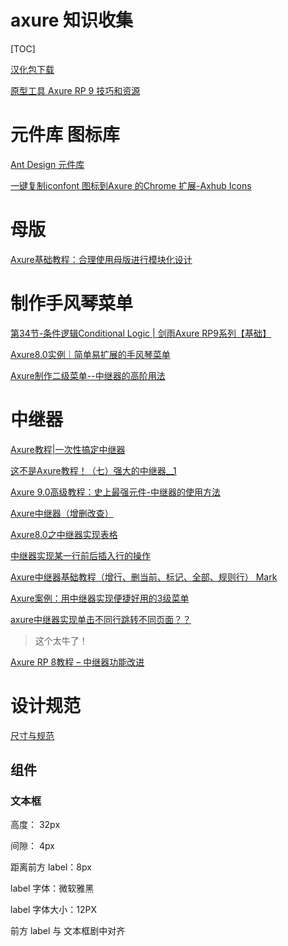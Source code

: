 # axure 知识收集

[TOC]

[汉化包下载](http://www.chanpinban.com/downloads/)

[原型工具 Axure RP 9 技巧和资源](https://www.jianshu.com/p/2c19a602be25)

# 元件库 图标库

[Ant Design 元件库](https://links.jianshu.com/go?to=https%3A%2F%2Flibrary.ant.design)

[一键复制iconfont 图标到Axure 的Chrome 扩展-Axhub Icons](https://www.axure.com.cn/product/axhub-icons/)

# 母版

[Axure基础教程：合理使用母版进行模块化设计](http://www.woshipm.com/rp/440185.html)

# 制作手风琴菜单

[第34节-条件逻辑Conditional Logic | 剑雨Axure RP9系列【基础】](https://blog.csdn.net/qq_33921378/article/details/99687335)

[Axure8.0实例｜简单易扩展的手风琴菜单](http://www.woshipm.com/rp/438628.html)

[Axure制作二级菜单--中继器的高阶用法](https://www.jianshu.com/p/55f217873b9a)

# 中继器

[Axure教程|一次性搞定中继器](https://www.jianshu.com/p/cc7a227e4c14)

[这不是Axure教程！（七）强大的中继器__1](https://www.jianshu.com/p/414e8f9bee37)

[Axure 9.0高级教程：史上最强元件-中继器的使用方法](https://www.jianshu.com/p/8d724ee09f2d)

[Axure中继器（增删改查）](https://www.jianshu.com/p/151765c7f225)

[Axure8.0之中继器实现表格](https://www.jianshu.com/p/9762ca49aa35)

[中继器实现某一行前后插入行的操作](http://www.iaxure.com/6506.html)

[Axure中继器基础教程（增行、删当前、标记、全部、规则行） Mark](https://www.cnblogs.com/tttry/p/4795089.html)

[Axure案例：用中继器实现便捷好用的3级菜单](https://www.axure.com.cn/77496/)

[axure中继器实现单击不同行跳转不同页面？？](https://zhidao.baidu.com/question/1802482570638081907.html)

> 这个太牛了！

[Axure RP 8教程 – 中继器功能改进](https://www.axure.com.cn/2662/)

# 设计规范

[尺寸与规范](https://www.axure.com.cn/size/)

## 组件

### 文本框

高度： 32px

间隙： 4px

距离前方 label：8px

label 字体：微软雅黑

label 字体大小：12PX

前方 label 与 文本框剧中对齐

